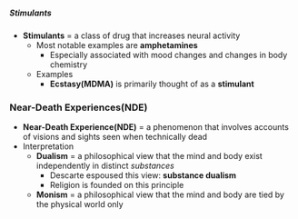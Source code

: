 ##### Stimulants
- **Stimulants** = a class of drug that increases neural activity
    * Most notable examples are **amphetamines**
        + Especially associated with mood changes and changes in body chemistry
    * Examples
        + **Ecstasy(MDMA)** is primarily thought of as a **stimulant**

### Near-Death Experiences(NDE)
- **Near-Death Experience(NDE)** = a phenomenon that involves accounts of visions and sights seen when technically dead
- Interpretation
    * **Dualism** = a philosophical view that the mind and body exist independently in distinct *substances*
        + Descarte espoused this view: **substance dualism**
        + Religion is founded on this principle
    * **Monism** = a philosophical view that the mind and body are tied by the physical world only
